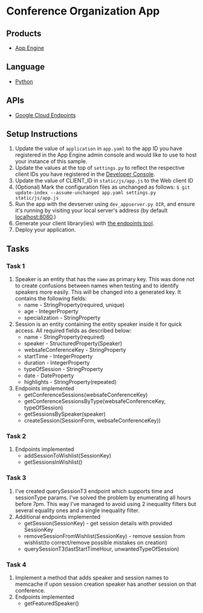 # Conference Organization App

## Products
- [App Engine][1]

## Language
- [Python][2]

## APIs
- [Google Cloud Endpoints][3]

## Setup Instructions
1. Update the value of `application` in `app.yaml` to the app ID you
   have registered in the App Engine admin console and would like to use to host
   your instance of this sample.
1. Update the values at the top of `settings.py` to
   reflect the respective client IDs you have registered in the
   [Developer Console][4].
1. Update the value of CLIENT_ID in `static/js/app.js` to the Web client ID
1. (Optional) Mark the configuration files as unchanged as follows:
   `$ git update-index --assume-unchanged app.yaml settings.py static/js/app.js`
1. Run the app with the devserver using `dev_appserver.py DIR`, and ensure it's running by visiting
   your local server's address (by default [localhost:8080][5].)
1. Generate your client library(ies) with [the endpoints tool][6].
1. Deploy your application.


## Tasks

### Task 1
1. Speaker is an entity that has the `name` as primary key. This was done not to create confusions between names when testing and to identify speakers more easily. This will be changed into a generated key. It contains the following fields:
    - name - StringProperty(required, unique)
    - age - IntegerProperty
    - specialization - StringProperty
1. Session is an entity containing the entity speaker inside it for quick access. All required fields as described below:
    - name - StringProperty(required)
    - speaker - StructuredProperty(Speaker)
    - websafeConferenceKey - StringProperty
    - startTime - IntegerProperty
    - duration - IntegerProperty
    - typeOfSession - StringProperty
    - date - DateProperty
    - highlights - StringProperty(repeated)
1. Endpoints implemented
    - getConferenceSessions(websafeConferenceKey)
    - getConferenceSessionsByType(websafeConferenceKey, typeOfSession)
    - getSessionsBySpeaker(speaker)
    - createSession(SessionForm, websafeConferenceKey))

### Task 2
1. Endpoints implemented
    - addSessionToWishlist(SessionKey)
    - getSessionsInWishlist()

### Task 3
1. I've created querySessionT3 endpoint which supports time and sessionType params. I've solved the problem by enumerating all hours before 7pm. This way I've managed to avoid using 2 inequality filters but several equality ones and a single inequality filter.
1. Additional endpoints implemented
    - getSession(SessionKey) - get session details with provided SessionKey
    - removeSessionFromWishlist(SessionKey) - remove session from wishlist(to correct/remove possible mistakes on creation)
    - querySessionT3(lastStartTimeHour, unwantedTypeOfSession)

### Task 4
1. Implement a method that adds speaker and session names to memcache if upon session creation speaker has another session on that conference.
1. Endpoints implemented
    - getFeaturedSpeaker()


[1]: https://developers.google.com/appengine
[2]: http://python.org
[3]: https://developers.google.com/appengine/docs/python/endpoints/
[4]: https://console.developers.google.com/
[5]: https://localhost:8080/
[6]: https://developers.google.com/appengine/docs/python/endpoints/endpoints_tool
